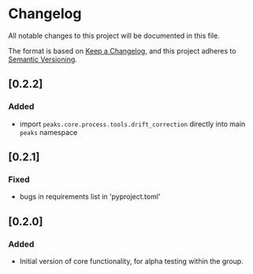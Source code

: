 # Changelog
All notable changes to this project will be documented in this file.

The format is based on [Keep a Changelog](https://keepachangelog.com/en/1.1.0/),
and this project adheres to [Semantic Versioning](https://semver.org/spec/v2.0.0.html).

## [0.2.2]
### Added
- import `peaks.core.process.tools.drift_correction` directly into main `peaks` namespace

## [0.2.1]
### Fixed
- bugs in requirements list in 'pyproject.toml' 

## [0.2.0]
### Added
- Initial version of core functionality, for alpha testing within the group.

